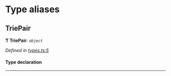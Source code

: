 

# Type aliases

<a id="triepair"></a>

##  TriePair

**Ƭ TriePair**: *`object`*

*Defined in [types.ts:5](https://github.com/polkadot-js/common/blob/e397016/packages/trie-hash/src/types.ts#L5)*

#### Type declaration

___

